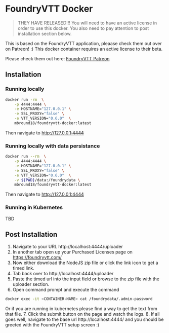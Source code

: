 # FoundryVTT Docker

 > THEY HAVE RELEASED!!! You will need to have an active license in order to use this docker.
 > You also need to pay attention to post installation section below.

This is based on the FoundryVTT application, pleaase check them out over on Patreon! :) 
This docker container requires an active license to their beta. 

Please check them out here: [FoundryVTT Patreon](https://www.patreon.com/foundryvtt/posts)

## Installation 

### Running locally

```sh
docker run -rm  \
    -p 4444:4444 \
    -e HOSTNAME="127.0.0.1" \
    -e SSL_PROXY="false" \
    -e VTT_VERSION="0.6.0"  \
    mbround18/foundryvtt-docker:latest
```

Then navigate to http://127.0.0.1:4444

### Running locally with data persistance

```sh
docker run --rm  \
    -p 4444:4444 \
    -e HOSTNAME="127.0.0.1" \
    -e SSL_PROXY="false" \
    -e VTT_VERSION="0.6.0"  \
    -v ${PWD}/data:/foundrydata \ 
    mbround18/foundryvtt-docker:latest
```

Then navigate to http://127.0.0.1:4444


### Running in Kubernetes

TBD


## Post Installation

1. Navigate to your URL http://localhost:4444/uploader 
2. In another tab open up your Purchased Licenses page on https://foundryvtt.com/
3. Now either download the NodeJS zip file or click the link icon to get a timed link.
4. Tab back over to http://localhost:4444/uploader 
5. Paste the timed url into the input field or browse to the zip file with the uploader section.
6. Open command prompt and execute the command 
```sh 
docker exec -it <CONTAINER-NAME> cat /foundrydata/.admin-password
```
Or if you are running in kubernetes please find a way to get the text from that file. 
7. Click the submit button on the page and watch the logs.
8. If all goes well, navigate to the base url http://localhost:4444/ and you should be greeted with the FoundryVTT setup screen :)
